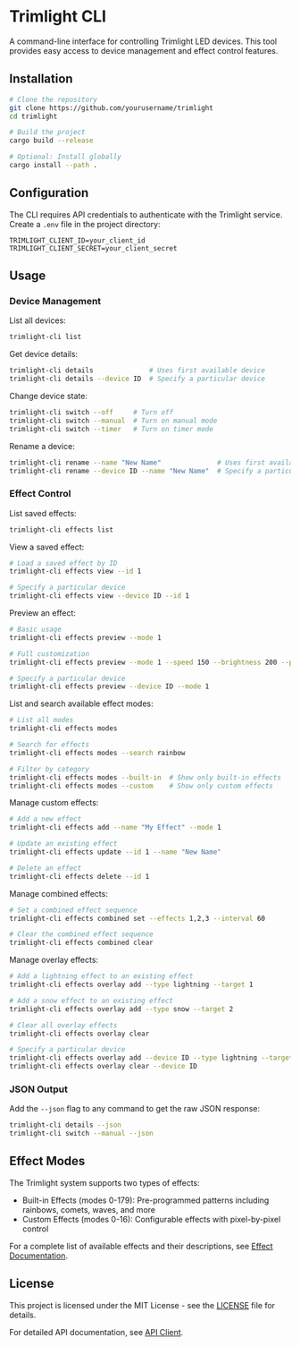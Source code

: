 # Trimlight CLI

A command-line interface for controlling Trimlight LED devices. This tool provides easy access to device management and effect control features.

## Installation

```bash
# Clone the repository
git clone https://github.com/yourusername/trimlight
cd trimlight

# Build the project
cargo build --release

# Optional: Install globally
cargo install --path .
```

## Configuration

The CLI requires API credentials to authenticate with the Trimlight service. Create a `.env` file in the project directory:

```env
TRIMLIGHT_CLIENT_ID=your_client_id
TRIMLIGHT_CLIENT_SECRET=your_client_secret
```

## Usage

### Device Management

List all devices:
```bash
trimlight-cli list
```

Get device details:
```bash
trimlight-cli details              # Uses first available device
trimlight-cli details --device ID  # Specify a particular device
```

Change device state:
```bash
trimlight-cli switch --off     # Turn off
trimlight-cli switch --manual  # Turn on manual mode
trimlight-cli switch --timer   # Turn on timer mode
```

Rename a device:
```bash
trimlight-cli rename --name "New Name"              # Uses first available device
trimlight-cli rename --device ID --name "New Name"  # Specify a particular device
```

### Effect Control

List saved effects:
```bash
trimlight-cli effects list
```

View a saved effect:
```bash
# Load a saved effect by ID
trimlight-cli effects view --id 1

# Specify a particular device
trimlight-cli effects view --device ID --id 1
```

Preview an effect:
```bash
# Basic usage
trimlight-cli effects preview --mode 1

# Full customization
trimlight-cli effects preview --mode 1 --speed 150 --brightness 200 --pixel-len 45 --reverse

# Specify a particular device
trimlight-cli effects preview --device ID --mode 1
```

List and search available effect modes:
```bash
# List all modes
trimlight-cli effects modes

# Search for effects
trimlight-cli effects modes --search rainbow

# Filter by category
trimlight-cli effects modes --built-in  # Show only built-in effects
trimlight-cli effects modes --custom    # Show only custom effects
```

Manage custom effects:
```bash
# Add a new effect
trimlight-cli effects add --name "My Effect" --mode 1

# Update an existing effect
trimlight-cli effects update --id 1 --name "New Name"

# Delete an effect
trimlight-cli effects delete --id 1
```

Manage combined effects:
```bash
# Set a combined effect sequence
trimlight-cli effects combined set --effects 1,2,3 --interval 60

# Clear the combined effect sequence
trimlight-cli effects combined clear
```

Manage overlay effects:
```bash
# Add a lightning effect to an existing effect
trimlight-cli effects overlay add --type lightning --target 1

# Add a snow effect to an existing effect
trimlight-cli effects overlay add --type snow --target 2

# Clear all overlay effects
trimlight-cli effects overlay clear

# Specify a particular device
trimlight-cli effects overlay add --device ID --type lightning --target 1
trimlight-cli effects overlay clear --device ID
```

### JSON Output

Add the `--json` flag to any command to get the raw JSON response:
```bash
trimlight-cli details --json
trimlight-cli switch --manual --json
```

## Effect Modes

The Trimlight system supports two types of effects:
- Built-in Effects (modes 0-179): Pre-programmed patterns including rainbows, comets, waves, and more
- Custom Effects (modes 0-16): Configurable effects with pixel-by-pixel control

For a complete list of available effects and their descriptions, see [Effect Documentation](docs/effects.md).

## License

This project is licensed under the MIT License - see the [LICENSE](LICENSE) file for details.

For detailed API documentation, see [API Client](docs/api-client.md).
